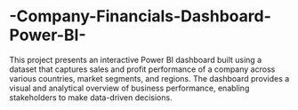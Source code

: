 # -Company-Financials-Dashboard-Power-BI-
This project presents an interactive Power BI dashboard built using a dataset that captures sales and profit performance of a company across various countries, market segments, and regions. The dashboard provides a visual and analytical overview of business performance, enabling stakeholders to make data-driven decisions.
